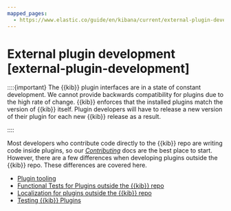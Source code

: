 ```yaml
---
mapped_pages:
  - https://www.elastic.co/guide/en/kibana/current/external-plugin-development.html
---
```


# External plugin development [external-plugin-development]

::::{important}
The {{kib}} plugin interfaces are in a state of constant development.  We cannot provide backwards compatibility for plugins due to the high rate of change.  {{kib}} enforces that the installed plugins match the version of {{kib}} itself.  Plugin developers will have to release a new version of their plugin for each new {{kib}} release as a result.

::::


Most developers who contribute code directly to the {{kib}} repo are writing code inside plugins, so our [*Contributing*](/extend/contributing.md) docs are the best place to start. However, there are a few differences when developing plugins outside the {{kib}} repo. These differences are covered here.

* [Plugin tooling](/extend/plugin-tooling.md)
* [Functional Tests for Plugins outside the {{kib}} repo](/extend/external-plugin-functional-tests.md)
* [Localization for plugins outside the {{kib}} repo](/extend/external-plugin-localization.md)
* [Testing {{kib}} Plugins](/extend/testing-kibana-plugin.md)





